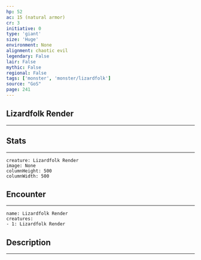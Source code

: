 ```yaml
---
hp: 52
ac: 15 (natural armor)
cr: 3
initiative: 0
type: 'giant'    
size: 'Huge'
environment: None
alignment: chaotic evil
legendary: False
lair: False
mythic: False
regional: False
tags: ['monster', 'monster/lizardfolk']
source: "GoS"
page: 241
---
```


## Lizardfolk Render
---



## Stats
---

```statblock
creature: Lizardfolk Render
image: None
columnHeight: 500
columnWidth: 500
```

## Encounter
---

```encounter-table
name: Lizardfolk Render
creatures:
- 1: Lizardfolk Render
```

## Description
---




